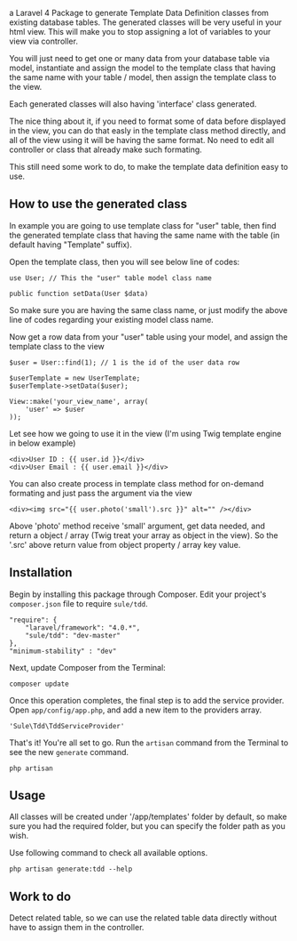 a Laravel 4 Package to generate Template Data Definition classes from existing database tables. The generated classes will be very useful in your html view. This will make you to stop assigning a lot of variables to your view via controller.

You will just need to get one or many data from your database table via model, instantiate and assign the model to the template class that having the same name with your table / model, then assign the template class to the view.

Each generated classes will also having 'interface' class generated.

The nice thing about it, if you need to format some of data before displayed in the view, you can do that easly in the template class method directly, and all of the view using it will be having the same format. No need to edit all controller or class that already make such formating.

This still need some work to do, to make the template data definition easy to use.

## How to use the generated class

In example you are going to use template class for "user" table, then find the generated template class that having the same name with the table (in default having "Template" suffix).

Open the template class, then you will see below line of codes:

    use User; // This the "user" table model class name

    public function setData(User $data)

So make sure you are having the same class name, or just modify the above line of codes regarding your existing model class name.

Now get a row data from your "user" table using your model, and assign the template class to the view

    $user = User::find(1); // 1 is the id of the user data row

    $userTemplate = new UserTemplate;
    $userTemplate->setData($user);

    View::make('your_view_name', array(
        'user' => $user
    ));

Let see how we going to use it in the view (I'm using Twig template engine in below example)

    <div>User ID : {{ user.id }}</div>
    <div>User Email : {{ user.email }}</div>

You can also create process in template class method for on-demand formating and just pass the argument via the view

    <div><img src="{{ user.photo('small').src }}" alt="" /></div>

Above 'photo' method receive 'small' argument, get data needed, and return a object / array (Twig treat your array as object in the view). So the '.src' above return value from object property / array key value.

## Installation

Begin by installing this package through Composer. Edit your project's `composer.json` file to require `sule/tdd`.

    "require": {
        "laravel/framework": "4.0.*",
        "sule/tdd": "dev-master"
    },
    "minimum-stability" : "dev"

Next, update Composer from the Terminal:

    composer update

Once this operation completes, the final step is to add the service provider. Open `app/config/app.php`, and add a new item to the providers array.

    'Sule\Tdd\TddServiceProvider'

That's it! You're all set to go. Run the `artisan` command from the Terminal to see the new `generate` command.

    php artisan

## Usage

All classes will be created under '/app/templates' folder by default, so make sure you had the required folder, but you can specify the folder path as you wish.

Use following command to check all available options.

    php artisan generate:tdd --help

## Work to do

Detect related table, so we can use the related table data directly without have to assign them in the controller.
